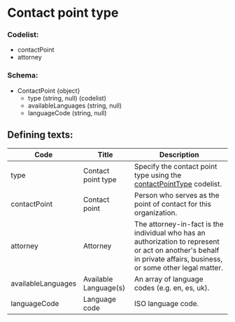# Contact point type

### Codelist:

  - contactPoint
  - attorney

### Schema:

  - ContactPoint {object}
      - type (string, null) (codelist)
      - availableLanguages (string, null)
      - languageCode (string, null)

## Defining texts:


**Code** | **Title** | **Description**
--|--|--
type | Contact point type | Specify the contact point type using the [contactPointType](https://github.com/INAImexico/ocds_contactPointType_extension/blob/master/codelists/contactPointType.csv) codelist.
contactPoint | Contact point | Person who serves as the point of contact for this organization.
attorney | Attorney | The attorney-in-fact is the individual who has an authorization to represent or act on another's behalf in private affairs, business, or some other legal matter.
availableLanguages | Available Language(s) | An array of language codes (e.g. en, es, uk).
languageCode | Language code | ISO language code.

